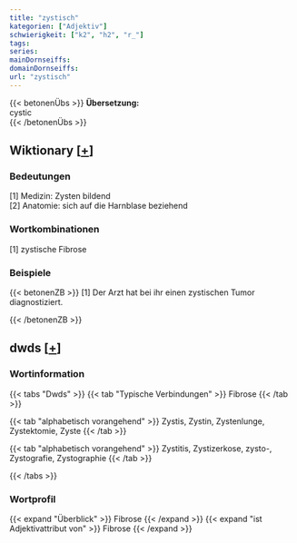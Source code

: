 ```yaml
---
title: "zystisch"
kategorien: ["Adjektiv"]
schwierigkeit: ["k2", "h2", "r_"]
tags:
series:
mainDornseiffs:
domainDornseiffs:
url: "zystisch"
---
```


{{< betonenÜbs >}}
**Übersetzung:**  
cystic  
{{< /betonenÜbs >}}

## Wiktionary [[+](https://de.wiktionary.org/wiki/zystisch)]

### Bedeutungen
[1] Medizin: Zysten bildend  
[2] Anatomie: sich auf die Harnblase beziehend  

### Wortkombinationen
[1] zystische Fibrose  

### Beispiele
{{< betonenZB >}}
[1] Der Arzt hat bei ihr einen zystischen Tumor diagnostiziert.  

{{< /betonenZB >}}


## dwds [[+](https://www.dwds.de/wb/zystisch)]

### Wortinformation
{{< tabs "Dwds" >}}
{{< tab "Typische Verbindungen" >}}
Fibrose
{{< /tab >}}

{{< tab "alphabetisch vorangehend" >}}
Zystis, Zystin, Zystenlunge, Zystektomie, Zyste
{{< /tab >}}

{{< tab "alphabetisch vorangehend" >}}
Zystitis, Zystizerkose, zysto-, Zystografie, Zystographie
{{< /tab >}}

{{< /tabs >}}

### Wortprofil
{{< expand "Überblick" >}} Fibrose {{< /expand >}}
{{< expand "ist Adjektivattribut von" >}} Fibrose {{< /expand >}}


